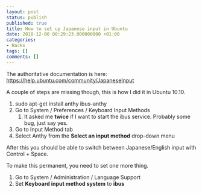 ```yaml
---
layout: post
status: publish
published: true
title: How to set up Japanese input in Ubuntu
date: 2010-12-06 00:29:23.000000000 +01:00
categories:
- Hacks
tags: []
comments: []
---
```

The authoritative documentation is here:
<a href="https://help.ubuntu.com/community/JapaneseInput">https://help.ubuntu.com/community/JapaneseInput</a>

A couple of steps are missing though, this is how I did it in Ubuntu 10.10.
<ol>
	<li>sudo apt-get install anthy ibus-anthy</li>
	<li>Go to System / Preferences / Keyboard Input Methods
<ol>
	<li>It asked me <strong>twice</strong> if I want to start the ibus service. Probably some bug, just say yes.</li>
</ol>
</li>
	<li>Go to Input Method tab</li>
	<li>Select Anthy from the <strong>Select an input method</strong> drop-down menu</li>
</ol>
After this you should be able to switch between Japanese/English input with Control + Space.

To make this permanent, you need to set one more thing.
<ol>
	<li>Go to System / Administration / Language Support</li>
	<li>Set <strong>Keyboard input method system</strong> to <strong>ibus</strong></li>
</ol>

